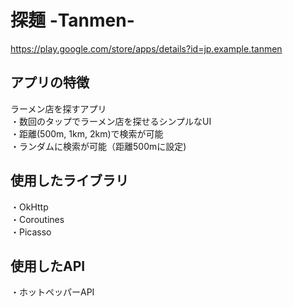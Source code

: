 # 探麺 -Tanmen-  
https://play.google.com/store/apps/details?id=jp.example.tanmen

## アプリの特徴  
ラーメン店を探すアプリ  
・数回のタップでラーメン店を探せるシンプルなUI  
・距離(500m, 1km, 2km)で検索が可能  
・ランダムに検索が可能（距離500mに設定)  

## 使用したライブラリ
・OkHttp  
・Coroutines  
・Picasso  

## 使用したAPI
・ホットペッパーAPI
